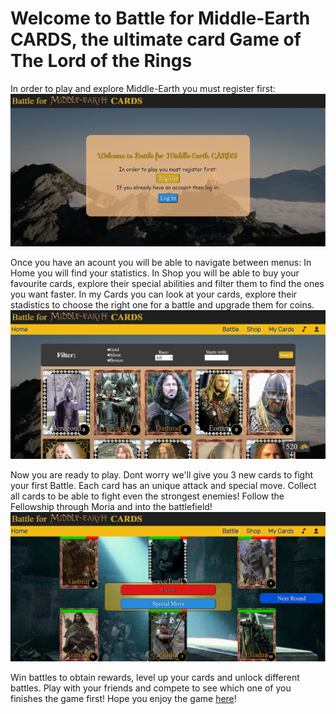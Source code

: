 <h1>Welcome to Battle for Middle-Earth CARDS, the ultimate card Game of The Lord of the Rings</h1>
In order to play and explore Middle-Earth you must register first:
<img src="./assets/md/Register.png" alt="Register">

Once you have an acount you will be able to navigate between menus:
In Home you will find your statistics. 
In Shop you will be able to buy your favourite cards, explore their special abilities and filter them to find the ones you want faster.
In my Cards you can look at your cards, explore their stadistics to choose the right one for a battle and upgrade them for coins.
<img src="./assets/md/Shop.png" alt="Shop">

Now you are ready to play. Dont worry we'll give you 3 new cards to fight your first Battle. Each card has an unique attack and special move. Collect all cards to be able to fight even the strongest enemies! Follow the Fellowship through Moria and into the battlefield!
<img src="./assets/md/Battle.png" alt="Battle">

Win battles to obtain rewards, level up your cards and unlock different battles. Play with your friends and compete to see which one of you finishes the game first!
Hope you enjoy the game <a href="">here</a>!